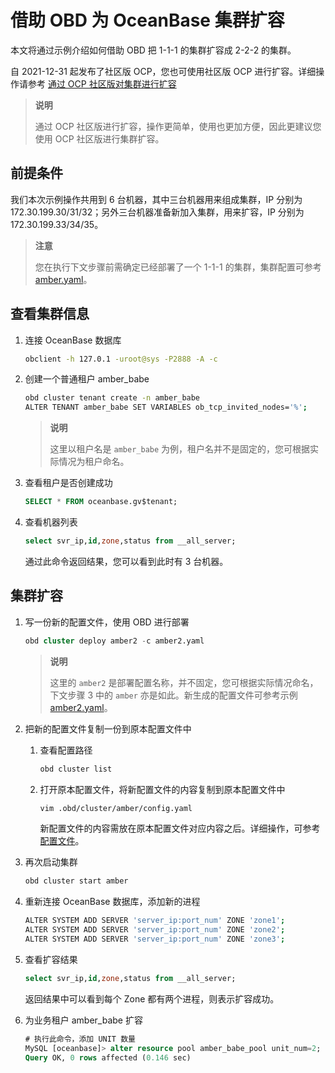 # 借助 OBD 为 OceanBase 集群扩容

本文将通过示例介绍如何借助 OBD 把 1-1-1 的集群扩容成 2-2-2 的集群。

自 2021-12-31 起发布了社区版 OCP，您也可使用社区版 OCP 进行扩容。详细操作请参考 [通过 OCP 社区版对集群进行扩容](../3.installation-and-deployment/15.scale-out-by-ocp.md)

> **说明**
>
> 通过 OCP 社区版进行扩容，操作更简单，使用也更加方便，因此更建议您使用 OCP 社区版进行集群扩容。

## 前提条件

我们本次示例操作共用到 6 台机器，其中三台机器用来组成集群，IP 分别为172.30.199.30/31/32；另外三台机器准备新加入集群，用来扩容，IP 分别为 172.30.199.33/34/35。

> **注意**
>
> 您在执行下文步骤前需确定已经部署了一个 1-1-1 的集群，集群配置可参考 [amber.yaml](https://github.com/Xjxjy/scale-out-oceanbase-cluster/blob/main/amber.yaml)。

## 查看集群信息

1. 连接 OceanBase 数据库

   ```bash
   obclient -h 127.0.1 -uroot@sys -P2888 -A -c
   ```

2. 创建一个普通租户 amber_babe

   ```bash
   obd cluster tenant create -n amber_babe
   ALTER TENANT amber_babe SET VARIABLES ob_tcp_invited_nodes='%';
   ```

   > **说明**
   >
   > 这里以租户名是 `amber_babe` 为例，租户名并不是固定的，您可根据实际情况为租户命名。

3. 查看租户是否创建成功

   ```sql
   SELECT * FROM oceanbase.gv$tenant;
   ```

4. 查看机器列表

   ```sql
   select svr_ip,id,zone,status from __all_server;
   ```

   通过此命令返回结果，您可以看到此时有 3 台机器。

## 集群扩容

1. 写一份新的配置文件，使用 OBD 进行部署

   ```sql
   obd cluster deploy amber2 -c amber2.yaml
   ```

   > **说明**
   >
   > 这里的 `amber2` 是部署配置名称，并不固定，您可根据实际情况命名，下文步骤 3 中的 `amber` 亦是如此。新生成的配置文件可参考示例 [amber2.yaml](https://github.com/Xjxjy/scale-out-oceanbase-cluster/blob/main/amber2.yaml)。

2. 把新的配置文件复制一份到原本配置文件中

   1. 查看配置路径

      ```bash
      obd cluster list
      ```

   2. 打开原本配置文件，将新配置文件的内容复制到原本配置文件中

      ```bash
      vim .obd/cluster/amber/config.yaml
      ```

      新配置文件的内容需放在原本配置文件对应内容之后。详细操作，可参考 [配置文件](https://github.com/Xjxjy/scale-out-oceanbase-cluster/blob/main/amber3.yaml)。

3. 再次启动集群

   ```bash
   obd cluster start amber
   ```

4. 重新连接 OceanBase 数据库，添加新的进程

   ```bash
   ALTER SYSTEM ADD SERVER 'server_ip:port_num' ZONE 'zone1';
   ALTER SYSTEM ADD SERVER 'server_ip:port_num' ZONE 'zone2';
   ALTER SYSTEM ADD SERVER 'server_ip:port_num' ZONE 'zone3';
   ```

5. 查看扩容结果

   ```sql
   select svr_ip,id,zone,status from __all_server;
   ```

   返回结果中可以看到每个 Zone 都有两个进程，则表示扩容成功。

6. 为业务租户 amber_babe 扩容

   ```sql
   # 执行此命令，添加 UNIT 数量
   MySQL [oceanbase]> alter resource pool amber_babe_pool unit_num=2;
   Query OK, 0 rows affected (0.146 sec)
   ```
